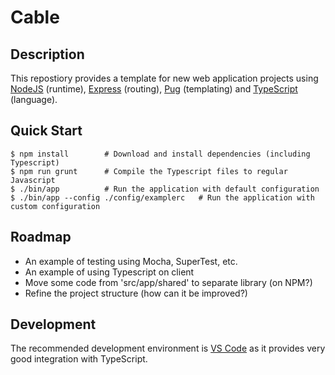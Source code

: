 Cable
=====

Description
-----------
This repostiory provides a template for new web application projects
using [NodeJS](https://nodejs.org) (runtime), [Express](https://expressjs.com/) (routing),
[Pug](https://pugjs.org) (templating) and [TypeScript](https://www.typescriptlang.org/) (language).


Quick Start
-----------
```
$ npm install        # Download and install dependencies (including Typescript)
$ npm run grunt      # Compile the Typescript files to regular Javascript
$ ./bin/app          # Run the application with default configuration
$ ./bin/app --config ./config/examplerc   # Run the application with custom configuration
```


Roadmap
-------
* An example of testing using Mocha, SuperTest, etc.
* An example of using Typescript on client
* Move some code from 'src/app/shared' to separate library (on NPM?)
* Refine the project structure (how can it be improved?)


Development
-----------
The recommended development environment is [VS Code](https://code.visualstudio.com/)
as it provides very good integration with TypeScript.

